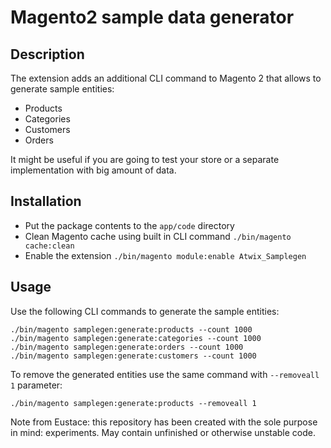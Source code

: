 # Magento2 sample data generator
## Description
The extension adds an additional CLI command to Magento 2 that allows to generate sample entities:
- Products
- Categories
- Customers
- Orders

It might be useful if you are going to test your store or a separate implementation with big amount of data.

## Installation
- Put the package contents to the `app/code` directory
- Clean Magento cache using built in CLI command `./bin/magento cache:clean`
- Enable the extension `./bin/magento module:enable Atwix_Samplegen`

## Usage
Use the following CLI commands to generate the sample entities:
```
./bin/magento samplegen:generate:products --count 1000
./bin/magento samplegen:generate:categories --count 1000
./bin/magento samplegen:generate:orders --count 1000
./bin/magento samplegen:generate:customers --count 1000
```
To remove the generated entities use the same command with `--removeall 1` parameter:
```
./bin/magento samplegen:generate:products --removeall 1
```

Note from Eustace: this repository has been created with the sole purpose in mind: experiments. May contain unfinished or otherwise unstable code.
